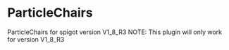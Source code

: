 # ParticleChairs
ParticleChairs for spigot version V1_8_R3
NOTE: This plugin will only work for version V1_8_R3
